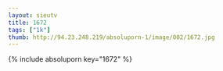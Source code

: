 ```yaml
--- 
layout: sieutv
title: 1672
tags: ["1k"]
thumb: http://94.23.248.219/absoluporn-1/image/002/1672.jpg
---
```

{% include absoluporn key="1672" %} 
